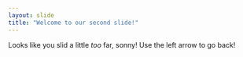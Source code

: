 ```yaml
---
layout: slide
title: "Welcome to our second slide!"
---
```

Looks like you slid a little *too* far, sonny!
Use the left arrow to go back!
